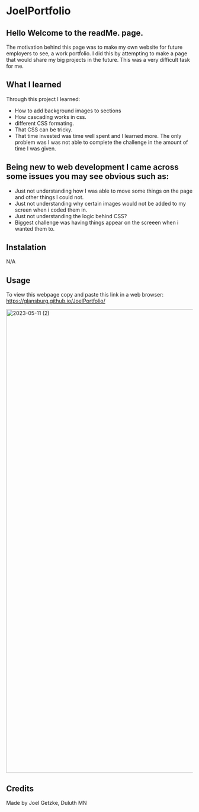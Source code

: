 # JoelPortfolio

## Hello Welcome to the readMe. page.
The motivation behind this page was to make my own website for future employers to see, a work portfolio.  I did this by attempting to make a page that would share my big projects in the future.  This was a very difficult task for me.
## What I learned
Through this project I learned:
* How to add background images to sections
* How cascading works in css.
* different CSS formating.
* That CSS can be tricky.
* That time invested was time well spent and I learned more. The only problem was I was not able to complete the challenge in the amount of time I was given.
  
## Being new to web development I came across some issues you may see obvious such as:
* Just not understanding how I was able to move some things on the page and other things I could not.
* Just not understanding why certain images would not be added to my screen when i coded them in.
* Just not understanding the logic behind CSS?
* Biggest challenge was having things appear on the screeen when i wanted them to.
 ## Instalation
N/A

## Usage
To view this webpage copy and paste this link in a web browser: https://glansburg.github.io/JoelPortfolio/

<img width="1248" alt="2023-05-11 (2)" src="https://github.com/Glansburg/JoelPortfolio/assets/117139285/a083b67f-3e4e-45df-835f-523d8577ad07">

## Credits

Made by Joel Getzke, Duluth MN
